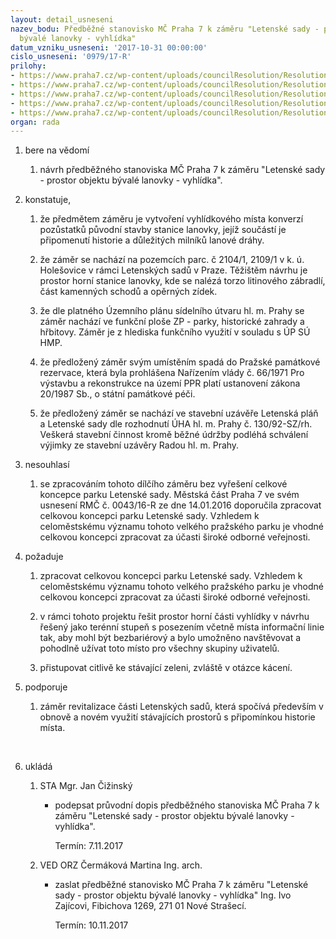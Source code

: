 ```yaml
---
layout: detail_usneseni
nazev_bodu: Předběžné stanovisko MČ Praha 7 k záměru "Letenské sady - prostor objektu
  bývalé lanovky - vyhlídka"
datum_vzniku_usneseni: '2017-10-31 00:00:00'
cislo_usneseni: '0979/17-R'
prilohy:
- https://www.praha7.cz/wp-content/uploads/councilResolution/Resolutions/29508/export/c1duvodovazprava~263106.docx
- https://www.praha7.cz/wp-content/uploads/councilResolution/Resolutions/29508/export/c2navrhpruvodnihodopisu~263105.doc
- https://www.praha7.cz/wp-content/uploads/councilResolution/Resolutions/29508/export/c3_zadost_kiosek_Letenske_sady~263104.pdf
- https://www.praha7.cz/wp-content/uploads/councilResolution/Resolutions/29508/export/c5_interkoOZP~263102.pdf
- https://www.praha7.cz/wp-content/uploads/councilResolution/Resolutions/29508/export/export~294979.pdf
organ: rada
---
```

<ol id="urzList" class="urzList_view"><li class="urzClass1" id=""><span name="1">bere na vědomí</span><ol class="urzOlClass"><li class="urzClass2" id="" style="text-align: left;"><span><p>návrh předběžného stanoviska MČ Praha 7 k záměru&nbsp;"Letenské sady - prostor objektu bývalé lanovky - vyhlídka".</p></span></li></ol></li><li class="urzClass1" id=""><span name="50">konstatuje,</span><ol class="urzOlClass" id=""><li class="urzClass2" id="" style="text-align: left;"><span><p>že předmětem záměru je vytvoření vyhlídkového místa konverzí pozůstatků původní stavby stanice lanovky, jejíž součástí je připomenutí historie a důležitých milníků lanové dráhy.<br></p></span></li><li class="urzClass2" id="" style="text-align: left;"><span><p>že záměr se nachází na pozemcích parc. č 2104/1, 2109/1 v k. ú. Holešovice v rámci Letenských sadů v Praze. Těžištěm návrhu je prostor horní stanice lanovky, kde se nalézá torzo litinového zábradlí, část kamenných schodů a opěrných zídek.<br></p></span></li><li class="urzClass2" id="" style="text-align: left;"><span><p>že dle platného Územního plánu sídelního útvaru hl. m. Prahy se záměr nachází ve funkční ploše ZP - parky, historické zahrady a hřbitovy. Záměr je z hlediska funkčního využití v souladu s ÚP SÚ HMP.</p></span></li><li class="urzClass2" id="" style="text-align: left;"><span><p>že předložený záměr svým umístěním spadá do Pražské památkové rezervace, která byla prohlášena Nařízením vlády č. 66/1971 Pro výstavbu a rekonstrukce na území PPR platí ustanovení zákona 20/1987 Sb., o státní památkové péči.</p></span></li><li class="urzClass2" id="" style="text-align: left;"><span><p>že předložený záměr se nachází ve stavební uzávěře Letenská pláň a Letenské sady dle rozhodnutí ÚHA hl. m. Prahy č. 130/92-SZ/rh. Veškerá stavební činnost kromě běžné údržby podléhá schválení výjimky ze stavební uzávěry Radou hl. m. Prahy.</p></span></li></ol></li><li class="urzClass1" id=""><span name="11">nesouhlasí</span><ol class="urzOlClass"><li class="urzClass2" id="" style="text-align: left;"><span><p>se zpracováním tohoto dílčího záměru bez vyřešení celkové koncepce parku Letenské sady. Městská část Praha 7 ve svém usnesení RMČ č. 0043/16-R ze dne 14.01.2016 doporučila zpracovat celkovou koncepci parku Letenské sady. Vzhledem k celoměstskému významu tohoto velkého pražského parku je vhodné celkovou koncepci zpracovat za účasti široké odborné veřejnosti.</p></span></li></ol></li><li class="urzClass1" id=""><span name="62">požaduje</span><ol class="urzOlClass decimal " id=""><li class="urzClass2" id="" style="text-align: left;"><span><p>zpracovat celkovou koncepci parku Letenské sady. Vzhledem k celoměstskému významu tohoto velkého pražského parku je vhodné celkovou koncepci zpracovat za účasti široké odborné veřejnosti.</p></span></li><li class="urzClass2" id="" style="text-align: left;"><span><p>v rámci tohoto projektu řešit prostor horní části vyhlídky v návrhu řešený jako terénní stupeň s posezením včetně místa informační linie tak, aby mohl být bezbariérový a bylo umožněno navštěvovat a pohodlně užívat toto místo pro všechny skupiny uživatelů.</p></span></li><li class="urzClass2" id="" style="text-align: left;"><span><p>přistupovat citlivě ke stávající zeleni, zvláště v otázce kácení.<br></p></span></li></ol></li><li class="urzClass1" id=""><span name="15">podporuje</span><ol class="urzOlClass decimal "><li class="urzClass2" id="" style="text-align: left;"><span><p>záměr revitalizace části Letenských sadů, která spočívá především v obnově a novém využití stávajících prostorů s připomínkou historie místa.</p><p>﻿﻿</p></span></li></ol></li><li class="urzClass1" id="urzUkoly"><span name="1">ukládá</span><ol class="urzOlClass"><li class="urzClass2"><span><p>STA Mgr. Jan Čižinský</p></span><ul class="urzUlClass"><li class="urzClass3"><span><p>podepsat průvodní dopis předběžného stanoviska MČ Praha 7 k záměru "Letenské sady - prostor objektu bývalé lanovky - vyhlídka".</p></span><span class="urzUkolTermin">  Termín:&nbsp;7.11.2017</span></li></ul></li><li class="urzClass2"><span><p>VED ORZ Čermáková Martina Ing. arch.</p></span><ul class="urzUlClass"><li class="urzClass3"><span><p>zaslat předběžné stanovisko MČ Praha 7 k záměru "Letenské sady - prostor objektu bývalé lanovky - vyhlídka" Ing. Ivo Zajícovi, Fibichova 1269, 271 01 Nové Strašecí.</p></span><span class="urzUkolTermin">  Termín:&nbsp;10.11.2017</span></li></ul></li></ol></li></ol>